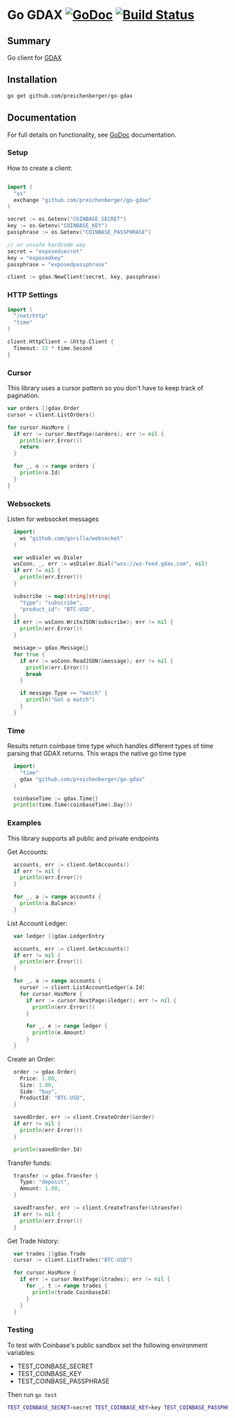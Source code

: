 Go GDAX [![GoDoc](http://img.shields.io/badge/godoc-reference-blue.svg)](http://godoc.org/github.com/preichenberger/go-gdax) [![Build Status](https://travis-ci.org/preichenberger/go-gdax.svg?branch=master)](https://travis-ci.org/preichenberger/go-gdax)
========

## Summary

Go client for [GDAX](https://www.gdax.com)

## Installation

```sh
go get github.com/preichenberger/go-gdax
```

## Documentation
For full details on functionality, see [GoDoc](http://godoc.org/github.com/preichenberger/go-gdax) documentation.

### Setup
How to create a client:

```go

import (
  "os"
  exchange "github.com/preichenberger/go-gdax"
)

secret := os.Getenv("COINBASE_SECRET")
key := os.Getenv("COINBASE_KEY")
passphrase := os.Getenv("COINBASE_PASSPHRASE")

// or unsafe hardcode way
secret = "exposedsecret"
key = "exposedkey"
passphrase = "exposedpassphrase"

client := gdax.NewClient(secret, key, passphrase)
```

### HTTP Settings
```go
import (
  "/net/http"
  "time"
)

client.HttpClient = &http.Client {
  Timeout: 15 * time.Second
}
```

### Cursor
This library uses a cursor pattern so you don't have to keep track of pagination.

```go
var orders []gdax.Order
cursor = client.ListOrders()

for cursor.HasMore {
  if err := cursor.NextPage(&orders); err != nil {
    println(err.Error())
    return
  }

  for _, o := range orders {
    println(o.Id)
  }
}

```

### Websockets
Listen for websocket messages

```go
  import(
    ws "github.com/gorilla/websocket"
  )

  var wsDialer ws.Dialer
  wsConn, _, err := wsDialer.Dial("wss://ws-feed.gdax.com", nil)
  if err != nil {
    println(err.Error())
  }

  subscribe := map[string]string{
    "type": "subscribe",
    "product_id": "BTC-USD",
  }
  if err := wsConn.WriteJSON(subscribe); err != nil {
    println(err.Error())
  }

  message:= gdax.Message{}
  for true {
    if err := wsConn.ReadJSON(&message); err != nil {
      println(err.Error())
      break
    }

    if message.Type == "match" {
      println("Got a match")
    }
  }

```

### Time
Results return coinbase time type which handles different types of time parsing that GDAX returns. This wraps the native go time type

```go
  import(
    "time"
    gdax "github.com/preichenberger/go-gdax"
  )

  coinbaseTime := gdax.Time{}
  println(time.Time(coinbaseTime).Day())
```

### Examples
This library supports all public and private endpoints

Get Accounts:
```go
  accounts, err := client.GetAccounts()
  if err != nil {
    println(err.Error())
  }

  for _, a := range accounts {
    println(a.Balance)
  }
```

List Account Ledger:
```go
  var ledger []gdax.LedgerEntry

  accounts, err := client.GetAccounts()
  if err != nil {
    println(err.Error())
  }

  for _, a := range accounts {
    cursor := client.ListAccountLedger(a.Id)
    for cursor.HasMore {
      if err := cursor.NextPage(&ledger); err != nil {
        println(err.Error())
      }

      for _, e := range ledger {
        println(e.Amount)
      }
  }
```

Create an Order:
```go
  order := gdax.Order{
    Price: 1.00,
    Size: 1.00,
    Side: "buy",
    ProductId: "BTC-USD",
  }

  savedOrder, err := client.CreateOrder(&order)
  if err != nil {
    println(err.Error())
  }

  println(savedOrder.Id)
```

Transfer funds:
```go
  transfer := gdax.Transfer {
    Type: "deposit",
    Amount: 1.00,
  }

  savedTransfer, err := client.CreateTransfer(&transfer)
  if err != nil {
    println(err.Error())
  }
```

Get Trade history:
```go
  var trades []gdax.Trade
  cursor := client.ListTrades("BTC-USD")

  for cursor.HasMore {
    if err := cursor.NextPage(&trades); err != nil {
      for _, t := range trades {
        println(trade.CoinbaseId)
      }
    }
  }
```

### Testing
To test with Coinbase's public sandbox set the following environment variables:
  - TEST_COINBASE_SECRET
  - TEST_COINBASE_KEY
  - TEST_COINBASE_PASSPHRASE

Then run `go test`
```sh
TEST_COINBASE_SECRET=secret TEST_COINBASE_KEY=key TEST_COINBASE_PASSPHRASE=passphrase go test
```
